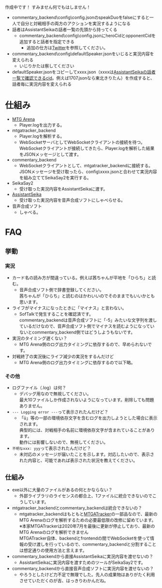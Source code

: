 作成中です！ すみません何でもはしません！

* commentary_backend\config\config.jsonのspeakDuoをfalseにすると一人で自分と対戦相手の両方のアクションを実況するようになる
* 話者はAssistantSeikaの話者一覧の先頭から持ってくる
  * commentary_backend\config\config.jsonにheroCidとopponentCidを追加すると話者を指定できる
    * 追加の仕方は[Twitter](https://twitter.com/poslog/status/1437168091079708675)を参照してください。
* commentary_backend\config\defaultSpeaker.jsonをいじると実況内容を変えられる
  * いじりかたは察してください
* defaultSpeaker.jsonをコピーしてxxxx.json（xxxxは[AssistantSeikaの話者一覧で確認できるcid](https://hgotoh.jp/wiki/doku.php/documents/voiceroid/assistantseika/assistantseika-004)。例えば1707.jsonなら東北きりたん）を作成すると、話者毎に実況内容を変えられる

# 仕組み

* [MTG Arena](https://mtg-jp.com/mtgarena/)
  * Player.logを出力する。
* mtgatracker_backend
  * Player.logを解析する。
  * WebSocketサーバとしてWebSocketクライアントの接続を待つ。<br />WebSocketクライアントが接続してきたら、Player.logを解析した結果をJSONメッセージとして渡す。
* commentary_backend
  * WebSocketクライアントとして、mtgatracker_backendに接続する。<br />JSONメッセージを受け取ったら、config\xxxx.jsonと合わせて実況内容を組み立ててSeikaSay2を実行する。
* SeikaSay2
  * 受け取った実況内容をAssistantSeikaに渡す。
* [AssistantSeika](https://hgotoh.jp/wiki/doku.php/documents/voiceroid/assistantseika/start)
  * 受け取った実況内容を音声合成ソフトにしゃべらせる。
* 音声合成ソフト
  * しゃべる。

# FAQ

## 挙動

### 実況

* カード名の読み方が間違っている。例えば茜ちゃんが平地を「ひらち」と読む。
  * 音声合成ソフト側で辞書登録してください。<br />茜ちゃんが「ひらち」と読むのはかわいいのでそのままでもいいかとも思います。
* ライフがマイナスになったときに「マイナス」と言わない。
  * SofTalkで発生することを確認済です。<br />commentary_backendは音声合成ソフトに「-5」みたいな文字列を渡しているだけなので、音声合成ソフト側でマイナスを読むようになっていないとcommentary_backend側ではどうしようもないです。
* 実況のタイミング遅くない？
  * MTG Arena側のログ出力タイミングに依存するので、早められないです。
* 対戦終了の実況後にライフ減少の実況をするんだけど
  * MTG Arena側のログ出力タイミングに依存するので以下略。

### その他

* ログファイル（.log）は何？
  * デバッグ用なので無視してください。<br />最大10ファイルしか作成されないようになっています。削除しても問題ありません。<br />
* `--- Logging error ---`って表示されたんだけど？
  * 「ü」等の一部の環境依存文字を含むログを出力しようとした場合に表示されます。<br />典型的には、対戦相手の名前に環境依存文字が含まれていることがあります。<br />動作には影響しないので、無視してください。<br />
* `不明なxxx: yyy`って表示されたんだけど？
  * 未対応のメッセージが届いたことを示します。対応したいので、表示された内容と、可能であれば表示された状況を教えてください。

## 仕組み

* exe以外に大量のファイルがあるの何とかならない？
  * 外部ライブラリのライセンスの都合上、1ファイルに統合できないのでこうしています。
* mtgatracker_backendとcommentary_backendは統合できないの？
  * mtgatracker_backendはもともと[MTGATracker](https://mtgatracker.com/)の一部品なので、最新のMTG Arenaのログを解析するための必要最低限の改修に留めています。<br />※本家MTGATrackerは2020年7月を最後に更新が停止しており、最新のMTG Arenaのログを解析できません<br />MTGATracker自体、backendとfrontendの間でWebSocketを使って情報の受け渡しを行っているので、commentary_backendと分割することは想定通りの使用方法と言えます。
* commentary_backendから直接AssistantSeikaに実況内容を渡せないの？
  * AssistantSeikaに実況内容を渡すためのツールがSeikaSay2です。
* commentary_backendから直接音声合成ソフトに実況内容を渡せないの？
  * やろうとしたけど力不足で無理でした。先人の成果物はありがたく利用させていただくのが吉、はっきりわかんだね。
